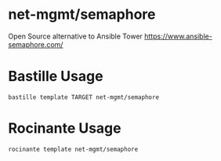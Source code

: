 # net-mgmt/semaphore
Open Source alternative to Ansible Tower
https://www.ansible-semaphore.com/

# Bastille Usage
```shell
bastille template TARGET net-mgmt/semaphore
```

# Rocinante Usage
```shell
rocinante template net-mgmt/semaphore
```
